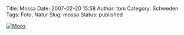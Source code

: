 Title: Mossa
Date: 2007-02-20 15:58
Author: tom
Category: Schweden
Tags: Foto, Natur
Slug: mossa
Status: published

[![Moos](http://www.fiket.de/pic/mossa_s.jpg "Moos")](http://www.fiket.de/pic/mossa_l.jpg)

